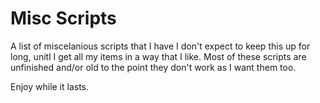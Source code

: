 # Misc Scripts
 A list of miscelanious scripts that I have
 I don't expect to keep this up for long, unitl I get all my items
 in a way that I like. Most of these scripts are unfinished and/or 
 old to the point they don't work as I want them too.

 Enjoy while it lasts.
